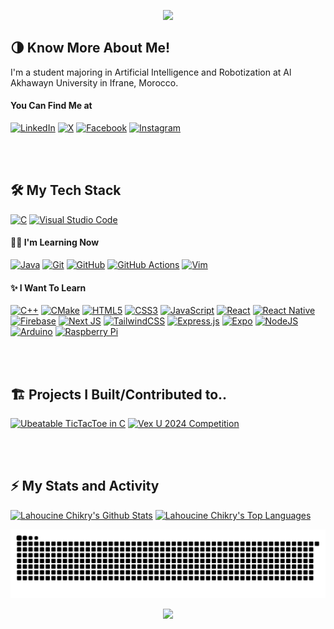 <p align="center">
  <a href="#"><img src="https://capsule-render.vercel.app/api?type=waving&color=gradient&text=Hello!&height=100&section=header"/></a>
</p>

## 🌗 Know More About Me!

I'm a student majoring in Artificial Intelligence and Robotization at Al Akhawayn University in Ifrane, Morocco.

#### You Can Find Me at
[![LinkedIn](https://img.shields.io/badge/LinkedIn-%230077B5.svg?logo=linkedin&logoColor=white)](https://linkedin.com/in/HChikry)
[![X](https://img.shields.io/badge/X-black.svg?logo=X&logoColor=white)](https://x.com/HChikry) 
[![Facebook](https://img.shields.io/badge/Facebook-%231877F2.svg?logo=Facebook&logoColor=white)](https://facebook.com/HChikry)
[![Instagram](https://img.shields.io/badge/Instagram-%23E4405F.svg?logo=Instagram&logoColor=white)](https://instagram.com/HChikry)

<!--
Social Media + Competitive Programming Accounts
<p align="left">
<a href="https://twitter.com/hchikry" target="blank"><img align="center" src="https://raw.githubusercontent.com/rahuldkjain/github-profile-readme-generator/master/src/images/icons/Social/twitter.svg" alt="hchikry" height="26" width="40" /></a>
<a href="https://linkedin.com/in/hchikry" target="blank"><img align="center" src="https://raw.githubusercontent.com/rahuldkjain/github-profile-readme-generator/master/src/images/icons/Social/linked-in-alt.svg" alt="hchikry" height="26" width="40" /></a>
<a href="https://fb.com/hchikry" target="blank"><img align="center" src="https://raw.githubusercontent.com/rahuldkjain/github-profile-readme-generator/master/src/images/icons/Social/facebook.svg" alt="hchikry" height="26" width="40" /></a>
<a href="https://instagram.com/hchikry" target="blank"><img align="center" src="https://raw.githubusercontent.com/rahuldkjain/github-profile-readme-generator/master/src/images/icons/Social/instagram.svg" alt="hchikry" height="26" width="40" /></a>
<a href="https://www.hackerrank.com/hchikry" target="blank"><img align="center" src="https://raw.githubusercontent.com/rahuldkjain/github-profile-readme-generator/master/src/images/icons/Social/hackerrank.svg" alt="hchikry" height="26" width="40" /></a>
<a href="https://codeforces.com/profile/hchikry" target="blank"><img align="center" src="https://raw.githubusercontent.com/rahuldkjain/github-profile-readme-generator/master/src/images/icons/Social/codeforces.svg" alt="hchikry" height="26" width="40" /></a>
<a href="https://www.leetcode.com/hchikry" target="blank"><img align="center" src="https://raw.githubusercontent.com/rahuldkjain/github-profile-readme-generator/master/src/images/icons/Social/leet-code.svg" alt="hchikry" height="26" width="40" /></a>
</p>
-->

<br /><br />

<!-- Checkout this repo for more badges: https://github.com/Ileriayo/markdown-badges?tab=readme-ov-file -->
## 🛠️ My Tech Stack
  
[![C](https://img.shields.io/badge/c-%2300599C.svg?style=for-the-badge&logo=c&logoColor=white)](#)
[![Visual Studio Code](https://img.shields.io/badge/Visual%20Studio%20Code-0078d7.svg?style=for-the-badge&logo=visual-studio-code&logoColor=white)](#)


<h4>👨‍💻 I'm Learning Now</h4>

[![Java](https://img.shields.io/badge/java-%23ED8B00.svg?style=for-the-badge&logo=openjdk&logoColor=white)](#)
[![Git](https://img.shields.io/badge/git-%23F05033.svg?style=for-the-badge&logo=git&logoColor=white)](#)
[![GitHub](https://img.shields.io/badge/github-%23121011.svg?style=for-the-badge&logo=github&logoColor=white)](#)
[![GitHub Actions](https://img.shields.io/badge/github%20actions-%232671E5.svg?style=for-the-badge&logo=githubactions&logoColor=white)](#)
[![Vim](https://img.shields.io/badge/VIM-%2311AB00.svg?style=for-the-badge&logo=vim&logoColor=white)](#)

<h4>✨ I Want To Learn</h4>

[![C++](https://img.shields.io/badge/c++-%2300599C.svg?style=for-the-badge&logo=c%2B%2B&logoColor=white)](#)
[![CMake](https://img.shields.io/badge/CMake-%23008FBA.svg?style=for-the-badge&logo=cmake&logoColor=white)](#)
[![HTML5](https://img.shields.io/badge/html5-%23E34F26.svg?style=for-the-badge&logo=html5&logoColor=white)](#)
[![CSS3](https://img.shields.io/badge/css3-%231572B6.svg?style=for-the-badge&logo=css3&logoColor=white)](#)
[![JavaScript](https://img.shields.io/badge/javascript-%23323330.svg?style=for-the-badge&logo=javascript&logoColor=%23F7DF1E)](#)
[![React](https://img.shields.io/badge/react-%2320232a.svg?style=for-the-badge&logo=react&logoColor=%2361DAFB)](#)
[![React Native](https://img.shields.io/badge/react_native-%2320232a.svg?style=for-the-badge&logo=react&logoColor=%2361DAFB)](#)
[![Firebase](https://img.shields.io/badge/Firebase-039BE5?style=for-the-badge&logo=Firebase&logoColor=white)](#)
[![Next JS](https://img.shields.io/badge/Next-black?style=for-the-badge&logo=next.js&logoColor=white)](#)
[![TailwindCSS](https://img.shields.io/badge/tailwindcss-%2338B2AC.svg?style=for-the-badge&logo=tailwind-css&logoColor=white)](#)
[![Express.js](https://img.shields.io/badge/express.js-%23404d59.svg?style=for-the-badge&logo=express&logoColor=%2361DAFB)](#)
[![Expo](https://img.shields.io/badge/expo-1C1E24?style=for-the-badge&logo=expo&logoColor=#D04A37)](#)
[![NodeJS](https://img.shields.io/badge/node.js-6DA55F?style=for-the-badge&logo=node.js&logoColor=white)](#)
[![Arduino](https://img.shields.io/badge/-Arduino-00979D?style=for-the-badge&logo=Arduino&logoColor=white)](#)
[![Raspberry Pi](https://img.shields.io/badge/-RaspberryPi-C51A4A?style=for-the-badge&logo=Raspberry-Pi)](#)


<br /><br />

## 🏗️ Projects I Built/Contributed to..

<a href="https://github.com/HChikry/unbeatable-tictactoe-in-c"><img alt="Ubeatable TicTacToe in C" src="https://github-readme-stats.vercel.app/api/pin/?username=HChikry&repo=unbeatable-tictactoe-in-c&theme=react&hide_border=true" height="139px"/></a>
<a href="https://github.com/AbdessamadAe/Vex-U-2024"><img alt="Vex U 2024 Competition" src="https://github-readme-stats.vercel.app/api/pin/?username=AbdessamadAe&repo=Vex-U-2024&theme=react&hide_border=true" height="139px"/></a>

<br /><br />

## ⚡️ My Stats and Activity

<a href="#"><img alt="Lahoucine Chikry's Github Stats" src="https://denvercoder1-github-readme-stats.vercel.app/api/?username=HChikry&show_icons=true&include_all_commits=true&count_private=true&theme=react&hide_border=true&bg_color=1F222E&title_color=F85D7F&icon_color=F8D866" height="192px"/></a>
<a href="#"><img alt="Lahoucine Chikry's Top Languages" src="https://denvercoder1-github-readme-stats.vercel.app/api/top-langs/?username=HChikry&langs_count=8&theme=react&hide_border=true&bg_color=1F222E&title_color=F85D7F&icon_color=F8D866&hide=Jupyter%20Notebook,Roff" height="192px"/></a>

<!-- If you had more than 4 languages replace the top languages code with this one:
  <a href="https://github.com/anuraghazra/github-readme-stats"><img alt="Lahoucine Chikry's Top Languages" src="https://denvercoder1-github-readme-stats.vercel.app/api/top-langs/?username=HChikry&langs_count=8&theme=react&layout=compact&hide_border=true&bg_color=1F222E&title_color=F85D7F&icon_color=F8D866&hide=Jupyter%20Notebook,Roff" height="192px"/></a>

And add this note
<b>Note:</b> Top languages is only a metric of the languages my public code consists of and doesn't reflect experience or skill level.
-->

[![Snake animation](https://github.com/HChikry/HChikry/blob/output/github-contribution-grid-snake.svg)](#)
<p align="center">
  <a href="#"><img src="https://capsule-render.vercel.app/api?type=waving&color=gradient&height=100&section=footer"/></a>
</p>



<!--
[![MasterHead](https://firebasestorage.googleapis.com/v0/b/flexi-coding.appspot.com/o/dempgi7-520f8d5f-63d4-4453-8822-dbc149ae27f8.gif?alt=media&token=91c0c7b2-93c3-4029-b011-1a8703c5730d)](#)
-->

<!-- Change the Logo here -->

<!--
<p align="center">
  <a href="https://github.com/HChikry">
    <img src="https://user-images.githubusercontent.com/20955511/199138068-0a7b7b75-a024-4f00-803f-30a19c5d1b2d.png" alt="Lahoucine Chikry" /></a>
</p>
-->

<!-- Change The Text here -->

<!-- 
<p align="center">
    <img src="https://readme-typing-svg.demolab.com/?lines=Full-stack%20web%20and%20app%20developer;Experienced%20UI%2FUX%20Designer;10%2B%20years%20of%20coding%20experience;Always%20learning%20new%20things&font=Fira%20Code&center=true&width=440&height=45&color=f75c7e&vCenter=true&pause=1000&size=22" /></a>
</p>
-->

<!-- Social icons section -->

<!--
<p align="center">
  <a href="https://www.youtube.com/c/DevProTips"><img width="32px" alt="Youtube" title="Youtube" src="https://i.imgur.com/qiXu7b2.png"/></a>
  &#8287;&#8287;&#8287;&#8287;&#8287;
  <a href="https://www.linkedin.com/in/jonah-lawrence/"><img width="32px" alt="LinkedIn" title="LinkedIn" src="https://i.imgur.com/yRpa1dQ.png"/></a>
  &#8287;&#8287;&#8287;&#8287;&#8287;
  <a href="https://twitter.com/DenverCoder1"><img width="32px" alt="Twitter" title="Twitter" src="https://i.imgur.com/AixJgnm.png"/></a>
  &#8287;&#8287;&#8287;&#8287;&#8287;
  <a href="https://discord.gg/fPrdqh3Zfu" alt="Discord" title="Dev Pro Tips Discord Server"><img width="32px" src="https://i.imgur.com/OViZO8J.png"/></a>
  &#8287;&#8287;&#8287;&#8287;&#8287;
  <a href="https://dev.to/denvercoder1"><img width="32px" alt="Dev.to" title="DenverCoder1 Dev.to" src="https://i.imgur.com/mVm29vK.png"></a>
  &#8287;&#8287;&#8287;&#8287;&#8287;
  <a href="https://ko-fi.com/jlawrence"><img width="32px" alt="Ko-fi" title="Buy me a coffee" src="https://i.imgur.com/PpLeD3K.png"/></a>
&#8287;&#8287;&#8287;&#8287;&#8287;
  <a href="http://eyl327.mywebcommunity.org/promos/"><img width="32px" alt="Free Stuff" title="Free gifts for you" src="https://i.imgur.com/0uVwkoZ.png"/></a>
</p>
-->
